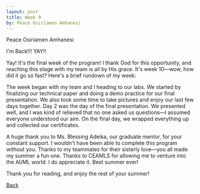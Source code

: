 ```yaml
---
layout: post
title: Week 9
by: Peace Osiriamen Amhanesi
---
```

Peace Osiriamen Amhanesi
 
I'm Back!!! YAY!!

Yay! It's the final week of the program! I thank God for this opportunity, and reaching this stage with my team is all by His grace. It's week 10—wow, how did it go so fast? Here's a brief rundown of my week:

The week began with my team and I heading to our labs. We started by finalizing our technical paper and doing a demo practice for our final presentation. We also took some time to take pictures and enjoy our last few days together. Day 2 was the day of the final presentation. We presented well, and I was kind of relieved that no one asked us questions—I assumed everyone understood our aim. On the final day, we wrapped everything up and collected our certificates.

A huge thank you to Ms. Blessing Adeika, our graduate mentor, for your constant support. I wouldn't have been able to complete this program without you. Thanks to my teammates for their sisterly love—you all made my summer a fun one. Thanks to CEAMLS for allowing me to venture into the AI/ML world. I do appreciate it. Best summer ever!

Thank you for reading, and enjoy the rest of your summer!

[Back](./)

